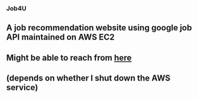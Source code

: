 ### Job4U

## A job recommendation website using google job API maintained on AWS EC2
## Might be able to reach from [here](ec2-18-222-195-137.us-east-2.compute.amazonaws.com)
## (depends on whether I shut down the AWS service)
